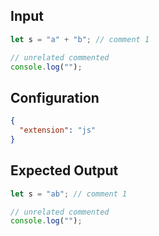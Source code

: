 
## Input
```javascript input
let s = "a" + "b"; // comment 1

// unrelated commented
console.log("");
```

## Configuration
```json configuration
{
  "extension": "js"
}
```

## Expected Output
```javascript expected output
let s = "ab"; // comment 1

// unrelated commented
console.log("");
```
